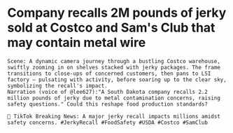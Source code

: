 # Company recalls 2M pounds of jerky sold at Costco and Sam's Club that may contain metal wire

```sora
Scene: A dynamic camera journey through a bustling Costco warehouse, swiftly zooming in on shelves stacked with jerky packages. The frame transitions to close-ups of concerned customers, then pans to LSI factory — pulsating with activity, before soaring up to the clear sky, symbolizing the recall's impact.
Narration (voice of @lee627):"A South Dakota company recalls 2.2 million pounds of jerky due to metal contamination concerns, raising safety questions." Could this reshape food production standards?
```

```tiktok
🎵 TikTok Breaking News: A major jerky recall impacts millions amidst safety concerns. #JerkyRecall #FoodSafety #USDA #Costco #SamClub
```
